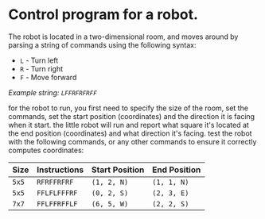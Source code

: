 # Control program for a robot. 

The robot is located in a two-dimensional room, and moves around by parsing a string of commands using the following syntax:

- `L` - Turn left
- `R` - Turn right
- `F` - Move forward

_Example string: `LFFRFRFRFF`_

for the robot to run, you first need to specify the size of the room, set the commands, set the start position (coordinates) and the direction it is facing when it start.
the little robot will run and report what square it's located at the end position (coordinates) and what direction it's facing.
test the robot with the following commands, or any other commands to ensure it correctly computes coordinates:

| Size  | Instructions | Start Position | End Position |
| ----- | ------------ | -------------- | ------------ |
| `5x5` | `RFRFFRFRF`  | `(1, 2, N)`    | `(1, 1, N)`  |
| `5x5` | `FFLFLFFFRF` | `(0, 2, S)`    | `(2, 3, E)`  |
| `7x7` | `FFLFFRFFLF` | `(6, 5, W)`    | `(2, 2, S)`  |
